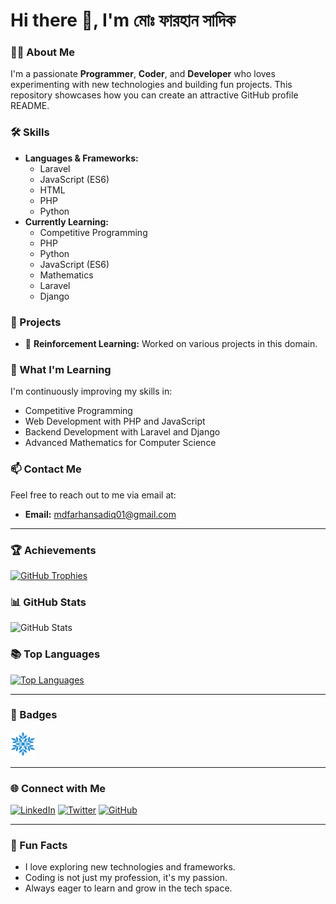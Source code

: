 # Hi there 👋, I'm মোঃ ফারহান সাদিক

### 👨‍💻 About Me
I'm a passionate **Programmer**, **Coder**, and **Developer** who loves experimenting with new technologies and building fun projects. This repository showcases how you can create an attractive GitHub profile README.

### 🛠️ Skills
- **Languages & Frameworks:** 
  - Laravel
  - JavaScript (ES6)
  - HTML
  - PHP
  - Python
- **Currently Learning:** 
  - Competitive Programming
  - PHP
  - Python
  - JavaScript (ES6)
  - Mathematics
  - Laravel
  - Django

### 🚀 Projects
- 🔭 **Reinforcement Learning:** Worked on various projects in this domain.

### 🌱 What I'm Learning
I'm continuously improving my skills in:
- Competitive Programming
- Web Development with PHP and JavaScript
- Backend Development with Laravel and Django
- Advanced Mathematics for Computer Science

### 📫 Contact Me
Feel free to reach out to me via email at:
- **Email:** mdfarhansadiq01@gmail.com

---

### 🏆 Achievements
[![GitHub Trophies](https://github-profile-trophy.vercel.app/?username=mdfarhansadiq&theme=dracula)](https://github.com/ryo-ma/github-profile-trophy)

### 📊 GitHub Stats
![GitHub Stats](https://github-readme-stats.vercel.app/api?username=mdfarhansadiq&show_icons=true&theme=dracula)

### 📚 Top Languages
[![Top Languages](https://github-readme-stats.vercel.app/api/top-langs/?username=mdfarhansadiq&layout=compact&theme=dracula)](https://github.com/anuraghazra/github-readme-stats)

---

### 🏅 Badges
<a href='https://archiveprogram.github.com/'><img src='https://raw.githubusercontent.com/acervenky/animated-github-badges/master/assets/acbadge.gif' width='40' height='40'></a>

---

### 🌐 Connect with Me
[![LinkedIn](https://img.shields.io/badge/LinkedIn-blue?style=for-the-badge&logo=linkedin)](https://www.linkedin.com/in/your-profile)
[![Twitter](https://img.shields.io/badge/Twitter-blue?style=for-the-badge&logo=twitter)](https://twitter.com/your-profile)
[![GitHub](https://img.shields.io/badge/GitHub-black?style=for-the-badge&logo=github)](https://github.com/your-profile)

---

### 🎨 Fun Facts
- I love exploring new technologies and frameworks.
- Coding is not just my profession, it's my passion.
- Always eager to learn and grow in the tech space.
